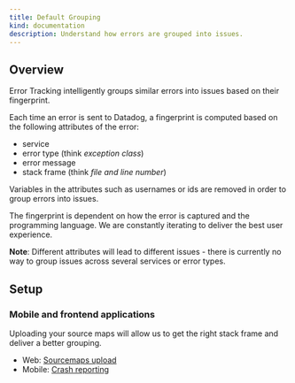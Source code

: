 ```yaml
---
title: Default Grouping
kind: documentation
description: Understand how errors are grouped into issues.
---
```


## Overview

Error Tracking intelligently groups similar errors into issues based on their fingerprint.

Each time an error is sent to Datadog, a fingerprint is computed based on the following attributes of the error:
* service
* error type (think *exception class*)
* error message
* stack frame (think *file and line number*)

Variables in the attributes such as usernames or ids are removed in order to group errors into issues.

The fingerprint is dependent on how the error is captured and the programming language. We are constantly iterating to deliver the best user experience.

**Note**: Different attributes will lead to different issues - there is currently no way to group issues across several services or error types.



## Setup
 
### Mobile and frontend applications

Uploading your source maps will allow us to get the right stack frame and deliver a better grouping.

- Web: [Sourcemaps upload][1]
- Mobile: [Crash reporting][2] 

[1]: /real_user_monitoring/guide/upload-javascript-source-maps
[2]: /real_user_monitoring/mobile_and_tv_monitoring/setup
